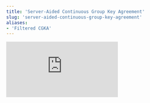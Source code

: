 ```yaml
---
title: 'Server-Aided Continuous Group Key Agreement'
slug: 'server-aided-continuous-group-key-agreement'
aliases:
- 'Filtered CGKA'
---
```


![](https://static.meri.garden/73d1ad989e31d50718950b874b18a4de.pdf)